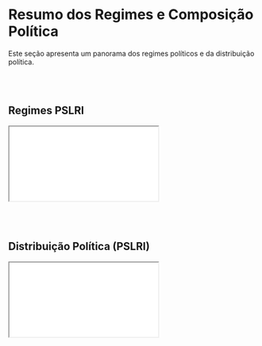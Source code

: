# Resumo dos Regimes e Composição Política

Este seção apresenta um panorama dos regimes políticos e da distribuição política.

<br><br>

## Regimes PSLRI
<iframe src="assets/graficos_html/fig_pslri_regime.html"></iframe>

<br><br>

## Distribuição Política (PSLRI)
<iframe src="assets/graficos_html/fig_pslri_distribuicao.html"></iframe>
